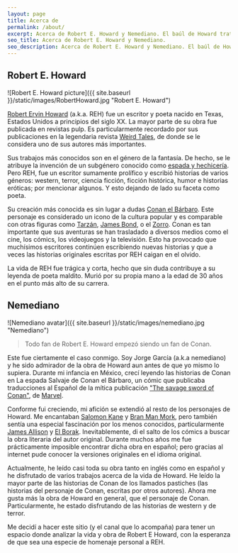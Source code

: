 ```yaml
---
layout: page
title: Acerca de
permalink: /about/
excerpt: Acerca de Robert E. Howard y Nemediano. El baúl de Howard trata de hacer análisis en español de la vida y obra de Robert E. Howard.
seo_title: Acerca de Robert E. Howard y Nemediano.
seo_description: Acerca de Robert E. Howard y Nemediano. El baúl de Howard trata de hacer análisis en español de la vida y obra de Robert E. Howard.
---
```


## Robert E. Howard

![Robert E. Howard picture]({{ site.baseurl }}/static/images/RobertHoward.jpg "Robert E. Howard")

[Robert Ervin Howard](https://en.wikipedia.org/wiki/Robert_E._Howard) (a.k.a. REH) fue un escritor y poeta nacido en Texas, Estados Unidos a principios del siglo XX.
La mayor parte de su obra fue publicada en revistas pulp. Es particularmente recordado por sus publicaciones en la legendaria revista [Weird Tales](https://en.wikipedia.org/wiki/Weird_Tales), de donde se le considera uno de sus autores más importantes.

Sus trabajos más conocidos son en el género de la fantasía. De hecho, se le atribuye la invención de un subgénero conocido como [espada y hechicería](https://en.wikipedia.org/wiki/Sword_and_sorcery). Pero REH, fue un escritor sumamente prolífico y escribió historias de varios géneros: western, terror, ciencia ficción, ficción histórica, humor e historias eróticas; por mencionar algunos. Y esto dejando de lado su faceta como poeta.

Su creación más conocida es sin lugar a dudas [Conan el Bárbaro](https://en.wikipedia.org/wiki/Conan_the_Barbarian). Este personaje es considerado un icono de la cultura popular y es comparable con otras figuras como [Tarzán](https://en.wikipedia.org/wiki/Tarzan), [James Bond](https://en.wikipedia.org/wiki/James_Bond_(literary_character)), o el [Zorro](https://en.wikipedia.org/wiki/Zorro). Conan es tan importante que sus aventuras se han trasladado a diversos medios como el cine, los cómics, los videojuegos y la televisión. Esto ha provocado que muchísimos escritores continúen escribiendo nuevas historias y que a veces las historias originales escritas por REH caigan en el olvido.

La vida de REH fue trágica y corta, hecho que sin duda contribuye a su leyenda de poeta maldito. Murió por su propia mano a la edad de 30 años en el punto más alto de su carrera.

## Nemediano

![Nemediano avatar]({{ site.baseurl }}/static/images/nemediano.jpg "Nemediano")

> Todo fan de Robert E. Howard empezó siendo un fan de Conan.

Este fue ciertamente el caso conmigo. Soy Jorge García (a.k.a nemediano) y he sido admirador de la obra de Howard aun antes de que yo mismo lo supiera. Durante mi infancia en México, crecí leyendo las historias de Conan en La espada Salvaje de Conan el Bárbaro, un cómic que publicaba traducciones al Español de la mítica publicación ["The savage sword of Conan"](https://en.wikipedia.org/wiki/Savage_Sword_of_Conan), de [Marvel](https://en.wikipedia.org/wiki/Marvel_Comics).

Conforme fui creciendo, mi afición se extendió al resto de los personajes de Howard. Me encantaban [Salomon Kane](https://en.wikipedia.org/wiki/Solomon_Kane) y [Bran Man Mork](https://en.wikipedia.org/wiki/Bran_Mak_Morn), pero también sentía una especial fascinación por los menos conocidos, particularmente [James Allison](https://en.wikipedia.org/wiki/Robert_E._Howard_bibliography#James_Allison) y [El Borak](https://en.wikipedia.org/wiki/El_Borak). Inevitablemente, di el salto de los cómics a buscar la obra literaria del autor original. Durante muchos años me fue prácticamente imposible encontrar dicha obra en español; pero gracias al internet pude conocer la versiones originales en el idioma original.

Actualmente, he leído casi toda su obra tanto en inglés como en español y he disfrutado de varios trabajos acerca de la vida de Howard. He leído la mayor parte de las historias de Conan de los llamados pastiches (las historias del personaje de Conan, escritas por otros autores). Ahora me gusta más la obra de Howard en general, que el personaje de Conan. Particularmente, he estado disfrutando de las historias de western y de terror.

Me decidí a hacer este sitio (y el canal que lo acompaña) para tener un espacio donde analizar la vida y obra de Robert E Howard, con la esperanza de que sea una especie de homenaje personal a REH.
